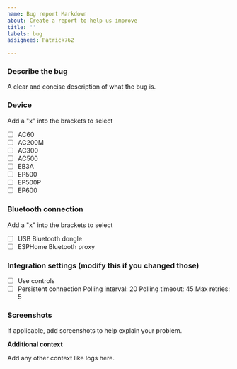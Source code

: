 ```yaml
---
name: Bug report Markdown
about: Create a report to help us improve
title: ''
labels: bug
assignees: Patrick762

---
```


### Describe the bug
A clear and concise description of what the bug is.

### Device
Add a "x" into the brackets to select

- [ ] AC60
- [ ] AC200M
- [ ] AC300
- [ ] AC500
- [ ] EB3A
- [ ] EP500
- [ ] EP500P
- [ ] EP600

### Bluetooth connection
Add a "x" into the brackets to select

- [ ] USB Bluetooth dongle
- [ ] ESPHome Bluetooth proxy

### Integration settings (modify this if you changed those)
- [ ] Use controls
- [ ] Persistent connection
Polling interval: 20
Polling timeout: 45
Max retries: 5

### Screenshots

If applicable, add screenshots to help explain your problem.

**Additional context**

Add any other context like logs here.
